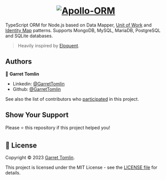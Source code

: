 <h1 align="center">
  <a href=""><img src="https://raw.githubusercontent.com/mikro-orm/mikro-orm/master/docs/static/img/logo-readme.svg?sanitize=true" alt="Apollo-ORM" /></a>
</h1>

TypeScript ORM for Node.js based on Data Mapper, [Unit of Work](https://mikro-orm.io/docs/unit-of-work/) and [Identity Map](https://mikro-orm.io/docs/identity-map/) patterns. Supports MongoDB, MySQL, MariaDB, PostgreSQL and SQLite databases. 

> Heavily inspired by [Eloquent](https://www.doctrine-project.org/).


## Authors

👤 **Garret Tomlin**

- Linkedin: [@GarretTomlin](https://www.linkedin.com/in/garrettomlin/)
- Github: [@GarretTomlin](https://github.com/GarretTomlin)

See also the list of contributors who [participated](https://github.com/Apollo-ORM/Apollo-ORM/contributors) in this project.

## Show Your Support

Please ⭐️ this repository if this project helped you!

## 📝 License

Copyright © 2023 [Garret Tomlin](https://github.com/GarretTomlin).

This project is licensed under the MIT License - see the [LICENSE file](LICENSE) for details.